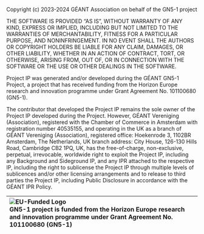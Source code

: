 Copyright (c) 2023-2024 GÉANT Association on behalf of the GN5-1 project

THE SOFTWARE IS PROVIDED “AS IS”, WITHOUT WARRANTY OF ANY KIND, EXPRESS OR IMPLIED, INCLUDING BUT NOT LIMITED TO THE WARRANTIES OF MERCHANTABILITY, FITNESS FOR A PARTICULAR PURPOSE, AND NONINFRINGEMENT. IN NO EVENT SHALL THE AUTHORS OR COPYRIGHT HOLDERS BE LIABLE FOR ANY CLAIM, DAMAGES, OR OTHER LIABILITY, WHETHER IN AN ACTION OF CONTRACT, TORT, OR OTHERWISE, ARISING FROM, OUT OF, OR IN CONNECTION WITH THE SOFTWARE OR THE USE OR OTHER DEALINGS IN THE SOFTWARE.

Project IP was generated and/or developed during the GÉANT GN5-1 Project, a project that has received funding from the Horizon Europe research and innovation programme under Grant Agreement No. 101100680 (GN5-1).

The contributor that developed the Project IP remains the sole owner of the Project IP developed during the Project. However, GÉANT Vereniging (Association), registered with the Chamber of Commerce in Amsterdam with registration number 40535155, and operating in the UK as a branch of GÉANT Vereniging (Association), registered office: Hoekenrode 3, 1102BR Amsterdam, The Netherlands, UK branch address: City House, 126-130 Hills Road, Cambridge CB2 1PQ, UK, has the free-of-charge, non-exclusive, perpetual, irrevocable, worldwide right to exploit the Project IP, including any Background and Sideground IP, and any IPR attached to the respective IP, including the right to sublicense the Project IP through multiple levels of sublicences and/or other licensing arrangements and to release to third parties the Project IP, including Public Disclosure in accordance with the GÉANT IPR Policy.

|![EU-Funded Logo](https://wiki.geant.org/download/attachments/725614690/image-2024-1-8_18-16-12.png)<br>GN5-1 project is funded from the Horizon Europe research and innovation programme under Grant Agreement No. 101100680 (GN5-1)|
|:-|
